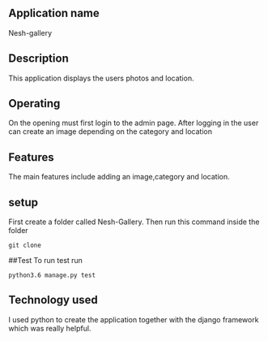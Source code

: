 ## Application name
Nesh-gallery

## Description
This application displays the users photos and location.

## Operating
On the opening must first login to the admin page.
After logging in the user can create an image depending on the category and location

## Features
The main features include adding an image,category and location.

## setup
First create a folder called Nesh-Gallery.
Then run this command inside the folder
```
git clone  
```

##Test
To run test run 
```
python3.6 manage.py test

```

##  Technology used
I used python to create the application together with the django framework which was really helpful.
